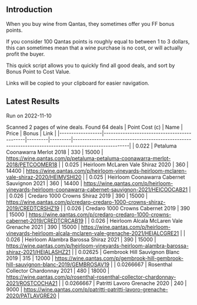 ## Introduction

When you buy wine from Qantas, they sometimes offer you FF bonus points. 

If you consider 100 Qantas points is roughly equal to between 1 to 3 dollars, this can sometimes mean that a wine purchase is no cost, or will actually profit the buyer.

This quick script allows you to quickly find all good deals, and sort by Bonus Point to Cost Value.

Links will be copied to your clipboard for easier navigation.

## Latest Results

Run on 2022-11-10

Scanned 2 pages of wine deals.
Found 64 deals
|   Point Cost (c) | Name                                        |   Price |   Bonus | Link                                                                                                 |
|------------------|---------------------------------------------|---------|---------|------------------------------------------------------------------------------------------------------|
|        0.022     | Petaluma Coonawarra Merlot 2018             |     330 |   15000 | https://wine.qantas.com/p/petaluma-petaluma-coonawarra-merlot-2018/PETCOOMER18                       |
|        0.025     | Heirloom McLaren Vale Shiraz 2020           |     360 |   14400 | https://wine.qantas.com/p/heirloom-vineyards-heirloom-mclaren-vale-shiraz-2020/HEIMVSHI20            |
|        0.025     | Heirloom Coonawarra Cabernet Sauvignon 2021 |     360 |   14400 | https://wine.qantas.com/p/heirloom-vineyards-heirloom-coonawarra-cabernet-sauvignon-2021/HEICOOCAB21 |
|        0.026     | Credaro 1000 Crowns Shiraz 2019             |     390 |   15000 | https://wine.qantas.com/p/credaro-credaro-1000-crowns-shiraz-2019/CREDTCRSHZ19                       |
|        0.026     | Credaro 1000 Crowns Cabernet 2019           |     390 |   15000 | https://wine.qantas.com/p/credaro-credaro-1000-crowns-cabernet-2019/CREDTCRCAB19                     |
|        0.026     | Heirloom Alcala McLaren Vale Grenache 2021  |     390 |   15000 | https://wine.qantas.com/p/heirloom-vineyards-heirloom-alcala-mclaren-vale-grenache-2021/HEIALCGRE21  |
|        0.026     | Heirloom Alambra Barossa Shiraz 2021        |     390 |   15000 | https://wine.qantas.com/p/heirloom-vineyards-heirloom-alambra-barossa-shiraz-2021/HEIALASHZ21        |
|        0.02625   | Gembrook Hill Sauvignon Blanc 2019          |     315 |   12000 | https://wine.qantas.com/p/gembrook-hill-gembrook-hill-sauvignon-blanc-2019/GEMBROSAV19               |
|        0.0266667 | Rosenthal Collector Chardonnay 2021         |     480 |   18000 | https://wine.qantas.com/p/rosenthal-rosenthal-collector-chardonnay-2021/ROSTCOCHA21                  |
|        0.0266667 | Patritti Lavoro Grenache 2020               |     240 |    9000 | https://wine.qantas.com/p/patritti-patritti-lavoro-grenache-2020/PATLAVGRE20                         |

